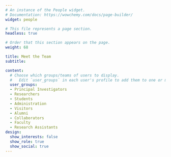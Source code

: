 ```yaml
---
# An instance of the People widget.
# Documentation: https://wowchemy.com/docs/page-builder/
widget: people

# This file represents a page section.
headless: true

# Order that this section appears on the page.
weight: 68

title: Meet the Team
subtitle:

content:
  # Choose which groups/teams of users to display.
  #   Edit `user_groups` in each user's profile to add them to one or more of these groups.
  user_groups:
  - Principal Investigators
  - Researchers
  - Students
  - Administration
  - Visitors
  - Alumni
  - Collaborators
  - Faculty
  - Research Assistants
design:
  show_interests: false
  show_role: true
  show_social: true
---
```

